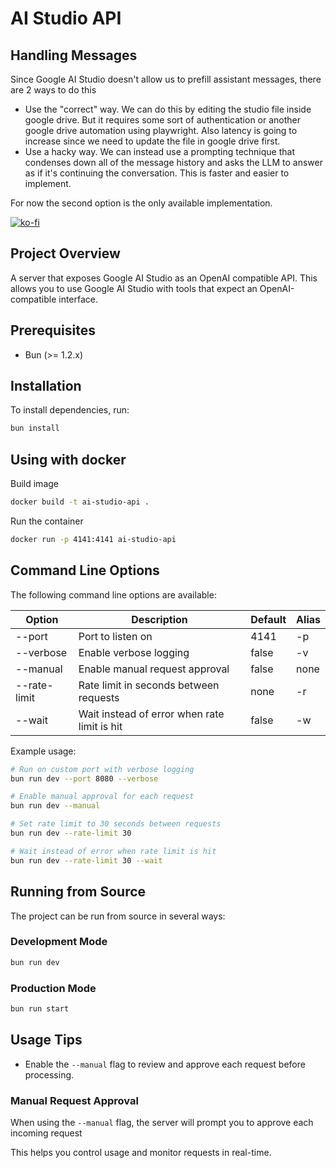# AI Studio API

## Handling Messages

Since Google AI Studio doesn't allow us to prefill assistant messages, there are 2 ways to do this

- Use the "correct" way. We can do this by editing the studio file inside google drive. But it requires some sort of authentication or another google drive automation using playwright. Also latency is going to increase since we need to update the file in google drive first.
- Use a hacky way. We can instead use a prompting technique that condenses down all of the message history and asks the LLM to answer as if it's continuing the conversation. This is faster and easier to implement.

For now the second option is the only available implementation.

[![ko-fi](https://ko-fi.com/img/githubbutton_sm.svg)](https://ko-fi.com/E1E519XS7W)

## Project Overview

A server that exposes Google AI Studio as an OpenAI compatible API. This allows you to use Google AI Studio with tools that expect an OpenAI-compatible interface.

## Prerequisites

- Bun (>= 1.2.x)

## Installation

To install dependencies, run:

```sh
bun install
```

## Using with docker

Build image

```sh
docker build -t ai-studio-api .
```

Run the container

```sh
docker run -p 4141:4141 ai-studio-api
```

## Command Line Options

The following command line options are available:

| Option       | Description                                  | Default | Alias |
| ------------ | -------------------------------------------- | ------- | ----- |
| --port       | Port to listen on                            | 4141    | -p    |
| --verbose    | Enable verbose logging                       | false   | -v    |
| --manual     | Enable manual request approval               | false   | none  |
| --rate-limit | Rate limit in seconds between requests       | none    | -r    |
| --wait       | Wait instead of error when rate limit is hit | false   | -w    |

Example usage:

```sh
# Run on custom port with verbose logging
bun run dev --port 8080 --verbose

# Enable manual approval for each request
bun run dev --manual

# Set rate limit to 30 seconds between requests
bun run dev --rate-limit 30

# Wait instead of error when rate limit is hit
bun run dev --rate-limit 30 --wait
```

## Running from Source

The project can be run from source in several ways:

### Development Mode

```sh
bun run dev
```

### Production Mode

```sh
bun run start
```

## Usage Tips

- Enable the `--manual` flag to review and approve each request before processing.

### Manual Request Approval

When using the `--manual` flag, the server will prompt you to approve each incoming request

This helps you control usage and monitor requests in real-time.
